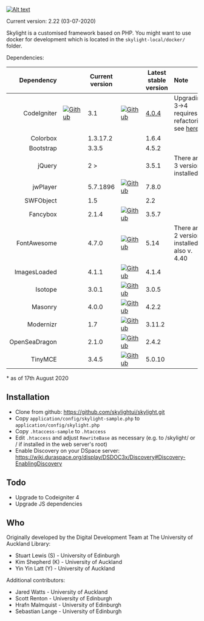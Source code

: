 
[![Alt text](https://raw.github.com/skylightui/skylight/master/theme/default/images/skylight.jpg)](http://skylightui.org/)

Current version: 2.22 (03-07-2020)

Skylight is a customised framework based on PHP. You might want to use docker
for development which is located in the `skylight-local/docker/` folder.

Dependencies:

|  Dependency | | Current version | | Latest stable version | Note |
|-----------:|:---------------|---|:----------------------|---|:---|
| CodeIgniter | [![Github](https://github.com/favicon.ico)](https://github.com/bcit-ci/CodeIgniter/tree/3.1-stable) | 3.1 | [![Github](https://github.com/favicon.ico)](https://github.com/codeigniter4/CodeIgniter4) | [4.0.4](https://codeigniter.com/user_guide/intro/index.html) | Upgrading 3->4 requires refactoring, see [here](https://codeigniter.com/user_guide/installation/upgrade_4xx.html). |
| Colorbox    | | 1.3.17.2 |       | 1.6.4                |      |
| Bootstrap   | | 3.3.5    |       | 4.5.2                       | 
| jQuery      | | 2 >      |       | 3.5.1                       | There are 3 versions installed
| jwPlayer    | | 5.7.1896  | [![Github](https://github.com/favicon.ico)](https://github.com/jwplayer/jwplayer)     | 7.8.0 |       |
| SWFObject   | | 1.5 | | 2.2 | |
| Fancybox |  | 2.1.4 | [![Github](https://github.com/favicon.ico)](https://github.com/fancyapps/fancybox) | 3.5.7 | |
| FontAwesome | | 4.7.0 | [![Github](https://github.com/favicon.ico)](https://github.com/FortAwesome/Font-Awesome)  | 5.14 | There are 2 version installed, also v. 4.40
| ImagesLoaded | | 4.1.1 | [![Github](https://github.com/favicon.ico)](https://github.com/desandro/imagesloaded)  | 4.1.4 
| Isotope | | 3.0.1 | [![Github](https://github.com/favicon.ico)](https://github.com/metafizzy/isotope)  | 3.0.5
| Masonry | | 4.0.0 | [![Github](https://github.com/favicon.ico)](https://github.com/desandro/masonry)  | 4.2.2
| Modernizr | | 1.7 | [![Github](https://github.com/favicon.ico)](https://github.com/Modernizr/Modernizr) | 3.11.2 
| OpenSeaDragon | | 2.1.0 | [![Github](https://github.com/favicon.ico)](https://github.com/openseadragon/openseadragon) | 2.4.2
| TinyMCE | | 3.4.5 | [![Github](https://github.com/favicon.ico)](https://github.com/tinymce/tinymce)  | 5.0.10


\* as of 17th August 2020

Installation
------------
 * Clone from github: https://github.com/skylightui/skylight.git
 * Copy `application/config/skylight-sample.php` to `application/config/skylight.php`
 * Copy `.htaccess-sample` to `.htaccess`
 * Edit `.htaccess` and adjust `RewriteBase` as necessary (e.g. to /skylight/ or / if installed in the web server's root)
 * Enable Discovery on your DSpace server: https://wiki.duraspace.org/display/DSDOC3x/Discovery#Discovery-EnablingDiscovery

Todo
----
* Upgrade to Codeigniter 4
* Upgrade JS dependencies

Who
---
Originally developed by the Digital Development Team at The University of Auckland Library:
 * Stuart Lewis (S) - University of Edinburgh
 * Kim Shepherd (K) - University of Auckland
 * Yin Yin Latt (Y) - University of Auckland

Additional contributors:
 * Jared Watts - University of Auckland
 * Scott Renton - University of Edinburgh
 * Hrafn Malmquist - University of Edinburgh
 * Sebastian Lange - University of Edinburgh